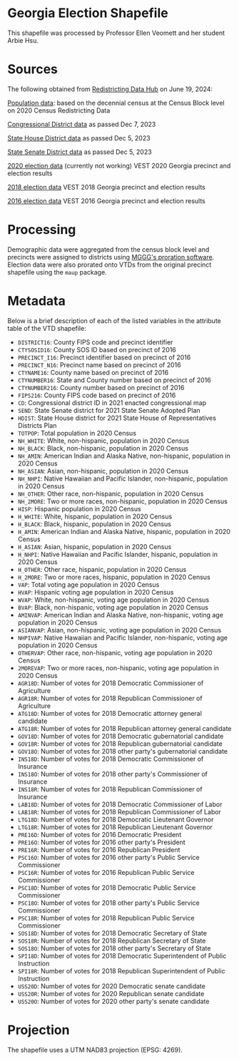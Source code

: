 # Georgia Election Shapefile

This shapefile was processed by Professor Ellen Veomett and her student Arbie Hsu.

# **Sources**

The following obtained from [Redistricting Data Hub](https://redistrictingdatahub.org/) on June 19, 2024:

[Population data](https://redistrictingdatahub.org/dataset/georgia-block-pl-94171-2020-by-table/): based on the decennial census at the Census Block level on 2020 Census Redistricting Data

[Congressional District data](https://redistrictingdatahub.org/dataset/2023-georgia-congressional-districts-plan/) as passed Dec 7, 2023

[State House District data](https://redistrictingdatahub.org/dataset/2023-georgia-state-house-of-representatives-districts-plan/) as passed Dec 5, 2023

[State Senate District data](https://redistrictingdatahub.org/dataset/2023-georgia-state-senate-plan/) as passed Dec 5, 2023

[2020 election data](https://redistrictingdatahub.org/dataset/vest-2020-georgia-precinct-boundaries-and-election-results-shapefile/) (currently not working) VEST 2020 Georgia precinct and election results

[2018 election data](https://redistrictingdatahub.org/dataset/vest-2018-georgia-precinct-and-election-results/) VEST 2018 Georgia precinct and election results

[2016 election data](https://redistrictingdatahub.org/dataset/vest-2016-georgia-precinct-and-election-results/) VEST 2016 Georgia precinct and election results

# **Processing**

Demographic data were aggregated from the census block level and precincts were assigned to districts using [MGGG's proration software](https://github.com/mggg/maup). Election data were also prorated onto VTDs from the original precinct shapefile using the `maup` package.

# **Metadata**

Below is a brief description of each of the listed variables in the attribute table of the VTD shapefile:

- `DISTRICT16`: County FIPS code and precinct identifier
- `CTYSOSID16`: County SOS ID based on precinct of 2016
- `PRECINCT_I16`: Precinct identifier based on precinct of 2016
- `PRECINCT_N16`: Precinct name based on precinct of 2016
- `CTYNAME16`: County name based on precinct of 2016
- `CTYNUMBER16`: State and County number based on precinct of 2016
- `CTYNUMBER216`: County number based on precinct of 2016
- `FIPS216`: County FIPS code based on precinct of 2016
- `CD`: Congressional district ID in 2021 enacted congressional map
- `SEND`: State Senate district for 2021 State Senate Adopted Plan
- `HDIST`: State House district for 2021 State House of Representatives Districts Plan
- `TOTPOP`: Total population in 2020 Census
- `NH_WHITE`: White, non-hispanic, population in 2020 Census
- `NH_BLACK`: Black, non-hispanic, population in 2020 Census
- `NH_AMIN`: American Indian and Alaska Native, non-hispanic, population in 2020 Census
- `NH_ASIAN`: Asian, non-hispanic, population in 2020 Census
- `NH_NHPI`: Native Hawaiian and Pacific Islander, non-hispanic, population in 2020 Census
- `NH_OTHER`: Other race, non-hispanic, population in 2020 Census
- `NH_2MORE`: Two or more races, non-hispanic, population in 2020 Census
- `HISP`: Hispanic population in 2020 Census
- `H_WHITE`: White, hispanic, population in 2020 Census
- `H_BLACK`: Black, hispanic, population in 2020 Census
- `H_AMIN`: American Indian and Alaska Native, hispanic, population in 2020 Census
- `H_ASIAN`: Asian, hispanic, population in 2020 Census
- `H_NHPI`: Native Hawaiian and Pacific Islander, hispanic, population in 2020 Census
- `H_OTHER`: Other race, hispanic, population in 2020 Census
- `H_2MORE`: Two or more races, hispanic, population in 2020 Census
- `VAP`: Total voting age population in 2020 Census
- `HVAP`: Hispanic voting age population in 2020 Census
- `WVAP`: White, non-hispanic, voting age population in 2020 Census
- `BVAP`: Black, non-hispanic, voting age population in 2020 Census
- `AMINVAP`: American Indian and Alaska Native, non-hispanic, voting age population in 2020 Census
- `ASIANVAP`: Asian, non-hispanic, voting age population in 2020 Census
- `NHPIVAP`: Native Hawaiian and Pacific Islander, non-hispanic, voting age population in 2020 Census
- `OTHERVAP`: Other race, non-hispanic, voting age population in 2020 Census
- `2MOREVAP`: Two or more races, non-hispanic, voting age population in 2020 Census
- `AGR18D`:  Number of votes for 2018 Democratic Commissioner of Agriculture
- `AGR18R`:  Number of votes for 2018 Republican Commissioner of Agriculture
- `ATG18D`: Number of votes for 2018 Democratic attorney general candidate
- `ATG18R`: Number of votes for 2018 Republican attorney general candidate
- `GOV18D`: Number of votes for 2018 Democratic gubernatorial candidate
- `GOV18R`: Number of votes for 2018 Republican gubernatorial candidate
- `GOV18O`: Number of votes for 2018 other party's gubernatorial candidate
- `INS18D`: Number of votes for 2018 Democratic Commissioner of Insurance
- `INS18O`: Number of votes for 2018 other party's Commissioner of Insurance
- `INS18R`: Number of votes for 2018 Republican Commissioner of Insurance
- `LAB18D`: Number of votes for 2018 Democratic Commissioner of Labor
- `LAB18R`: Number of votes for 2018 Republican Commissioner of Labor
- `LTG18D`: Number of votes for 2018 Democratic Lieutenant Governor
- `LTG18R`: Number of votes for 2018 Republican Lieutenant Governor
- `PRE16D`: Number of votes for 2016 Democratic President
- `PRE16O`: Number of votes for 2016 other party's  President
- `PRE16R`: Number of votes for 2016 Republican President
- `PSC16O`: Number of votes for 2016 other party's Public Service Commissioner
- `PSC16R`: Number of votes for 2016 Republican Public Service Commissioner
- `PSC18D`: Number of votes for 2018 Democratic Public Service Commissioner
- `PSC18O`: Number of votes for 2018 other party's Public Service Commissioner
- `PSC18R`: Number of votes for 2018 Republican Public Service Commissioner
- `SOS18D`: Number of votes for 2018 Democratic Secretary of State
- `SOS18R`: Number of votes for 2018 Republican Secretary of State
- `SOS18O`: Number of votes for 2018 other party's Secretary of State
- `SPI18D`: Number of votes for 2018 Democratic Superintendent of Public Instruction
- `SPI18R`: Number of votes for 2018 Republican Superintendent of Public Instruction
- `USS20D`: Number of votes for 2020 Democratic senate candidate
- `USS20R`: Number of votes for 2020 Republican senate candidate
- `USS20O`: Number of votes for 2020 other party's senate candidate

# **Projection**

The shapefile uses a UTM NAD83 projection (EPSG: 4269).
